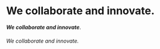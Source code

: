 # We collaborate and innovate.
***We collaborate and innovate***.
###### We collaborate and innovate.
